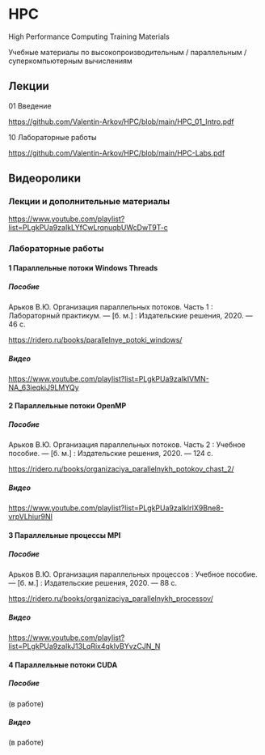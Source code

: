 # HPC
High Performance Computing Training Materials

Учебные материалы по высокопроизводительным / параллельным / суперкомпьютерным вычислениям
## Лекции
01 Введение

https://github.com/Valentin-Arkov/HPC/blob/main/HPC_01_Intro.pdf

10 Лабораторные работы

https://github.com/Valentin-Arkov/HPC/blob/main/HPC-Labs.pdf

## Видеоролики
### Лекции и дополнительные материалы
https://www.youtube.com/playlist?list=PLgkPUa9zaIkLYfCwLrqnuqbUWcDwT9T-c

### Лабораторные работы

#### 1 Параллельные потоки Windows Threads

##### Пособие

Арьков В.Ю. Организация параллельных потоков. Часть 1 : Лабораторный практикум.
— [б. м.] : Издательские решения, 2020. — 46 с.

https://ridero.ru/books/parallelnye_potoki_windows/

##### Видео

https://www.youtube.com/playlist?list=PLgkPUa9zaIkIVMN-NA_63ieqkiJ9LMYQy

#### 2 Параллельные потоки OpenMP

##### Пособие

Арьков В.Ю. Организация параллельных потоков. Часть 2 : Учебное пособие. — [б. м.] : Издательские
решения, 2020. — 124 с.

https://ridero.ru/books/organizaciya_parallelnykh_potokov_chast_2/

##### Видео

https://www.youtube.com/playlist?list=PLgkPUa9zaIkIrIX9Bne8-vrpVLhiur9NI

#### 3 Параллельные процессы MPI

##### Пособие

Арьков В.Ю. Организация параллельных процессов : Учебное пособие. — [б. м.] : Издательские
решения, 2020. — 88 с.

https://ridero.ru/books/organizaciya_parallelnykh_processov/

##### Видео

https://www.youtube.com/playlist?list=PLgkPUa9zaIkJ13LqRix4qkIvBYvzCJN_N


#### 4 Параллельные потоки CUDA

##### Пособие

(в работе)

##### Видео

(в работе)
